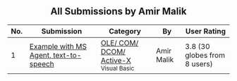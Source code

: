 ﻿<div align="center">

## All Submissions by Amir Malik

</div>

No.  | Submission | Category | By   | User Rating
---- | ---------- | -------- | ---- | -----------
1 | [Example with MS Agent, text\-to\-speech<br />](https://github.com/Planet-Source-Code/amir-malik-example-with-ms-agent-text-to-speech__1-3402) | [OLE/ COM/ DCOM/ Active\-X<br /><sup>Visual Basic</sup>](../ByCategory/ole-com-dcom-active-x__1-29.md) | Amir Malik | 3.8 (30 globes from 8 users)
